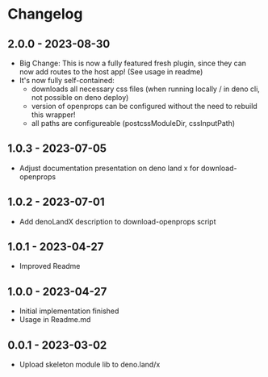 # Changelog

## 2.0.0 - 2023-08-30

- Big Change: This is now a fully featured fresh plugin, since they can now add
  routes to the host app! (See usage in readme)
- It's now fully self-contained:
  - downloads all necessary css files (when running locally / in deno cli, not
    possible on deno deploy)
  - version of openprops can be configured without the need to rebuild this
    wrapper!
  - all paths are configureable (postcssModuleDir, cssInputPath)

## 1.0.3 - 2023-07-05

- Adjust documentation presentation on deno land x for download-openprops

## 1.0.2 - 2023-07-01

- Add denoLandX description to download-openprops script

## 1.0.1 - 2023-04-27

- Improved Readme

## 1.0.0 - 2023-04-27

- Initial implementation finished
- Usage in Readme.md

## 0.0.1 - 2023-03-02

- Upload skeleton module lib to deno.land/x
